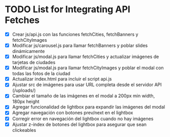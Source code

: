 # TODO List for Integrating API Fetches

- [x] Crear js/api.js con las funciones fetchCities, fetchBanners y fetchCityImages
- [x] Modificar js/carousel.js para llamar fetchBanners y poblar slides dinámicamente
- [x] Modificar js/modal.js para llamar fetchCities y actualizar imágenes de tarjetas de ciudades
- [x] Modificar js/modal.js para llamar fetchCityImages y poblar el modal con todas las fotos de la ciudad
- [x] Actualizar index.html para incluir el script api.js
- [x] Ajustar src de imágenes para usar URL completa desde el servidor API (/uploads/)
- [x] Cambiar el tamaño de las imágenes en el modal a 200px min width, 180px height
- [x] Agregar funcionalidad de lightbox para expandir las imágenes del modal
- [x] Agregar navegación con botones prev/next en el lightbox
- [x] Corregir error en navegación del lightbox cuando no hay imágenes
- [x] Ajustar z-index de botones del lightbox para asegurar que sean clickeables
